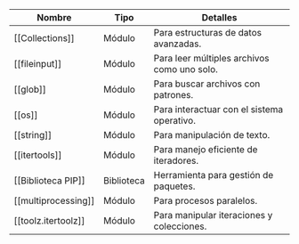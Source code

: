 
| Nombre              | Tipo       | Detalles                                    |
| ------------------- | ---------- | ------------------------------------------- |
| [[Collections]]     | Módulo     | Para estructuras de datos avanzadas.        |
| [[fileinput]]       | Módulo     | Para leer múltiples archivos como uno solo. |
| [[glob]]            | Módulo     | Para buscar archivos con patrones.          |
| [[os]]              | Módulo     | Para interactuar con el sistema operativo.  |
| [[string]]          | Módulo     | Para manipulación de texto.                 |
| [[itertools]]       | Módulo     | Para manejo eficiente de iteradores.        |
| [[Biblioteca PIP]]  | Biblioteca | Herramienta para gestión de paquetes.       |
| [[multiprocessing]] | Módulo     | Para procesos paralelos.                    |
| [[toolz.itertoolz]] | Módulo     | Para manipular iteraciones y colecciones.   |
